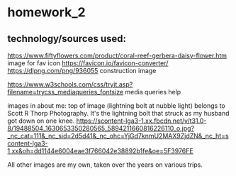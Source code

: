 # homework_2


## technology/sources used:
https://www.fiftyflowers.com/product/coral-reef-gerbera-daisy-flower.htm image for fav icon
https://favicon.io/favicon-converter/ 
https://dlpng.com/png/936055 construction image

https://www.w3schools.com/css/tryit.asp?filename=trycss_mediaqueries_fontsize media queries help

images in about me:
top of image (lightning bolt at nubble light) belongs to Scott R Thorp Photography. It's the lightning bolt that struck as my husband got down on one knee.
https://scontent-lga3-1.xx.fbcdn.net/v/t31.0-8/19488504_1630653350280565_5894211660816226110_o.jpg?_nc_cat=111&_nc_sid=2d5d41&_nc_ohc=YjGd7knmU2MAX9ZjdZN&_nc_ht=scontent-lga3-1.xx&oh=dd1144e6004eae3f766042e38892b1fe&oe=5F3976FE

All other images are my own, taken over the years on various trips.